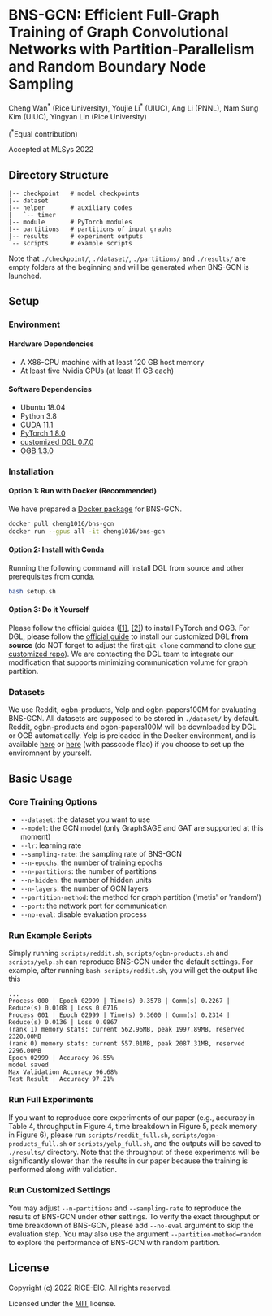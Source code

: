 # BNS-GCN: Efficient Full-Graph Training of Graph Convolutional Networks with Partition-Parallelism and Random Boundary Node Sampling

Cheng Wan<sup>\*</sup> (Rice University), Youjie Li<sup>\*</sup> (UIUC), Ang Li (PNNL), Nam Sung Kim (UIUC), Yingyan Lin (Rice University)

(<sup>\*</sup>Equal contribution)

Accepted at MLSys 2022



## Directory Structure

```
|-- checkpoint   # model checkpoints
|-- dataset
|-- helper       # auxiliary codes
|   `-- timer
|-- module       # PyTorch modules
|-- partitions   # partitions of input graphs
|-- results      # experiment outputs
`-- scripts      # example scripts
```

Note that `./checkpoint/`, `./dataset/`, `./partitions/` and `./results/` are empty folders at the beginning and will be generated when BNS-GCN is launched.

## Setup

### Environment

#### Hardware Dependencies

- A X86-CPU machine with at least 120 GB host memory 
- At least five Nvidia GPUs (at least 11 GB each)

#### Software Dependencies

- Ubuntu 18.04
- Python 3.8
- CUDA 11.1
- [PyTorch 1.8.0](https://github.com/pytorch/pytorch)
- [customized DGL 0.7.0](https://github.com/chwan-rice/dgl)
- [OGB 1.3.0](https://ogb.stanford.edu/docs/home/)

### Installation

#### Option 1: Run with Docker (Recommended)

We have prepared a [Docker package](https://hub.docker.com/r/cheng1016/bns-gcn) for BNS-GCN.

```bash
docker pull cheng1016/bns-gcn
docker run --gpus all -it cheng1016/bns-gcn
```

#### Option 2: Install with Conda

Running the following command will install DGL from source and other prerequisites from conda.

```bash
bash setup.sh
```

#### Option 3: Do it Yourself

Please follow the official guides ([[1]](https://github.com/pytorch/pytorch), [[2]](https://ogb.stanford.edu/docs/home/)) to install PyTorch and OGB. For DGL, please follow the [official guide](https://docs.dgl.ai/install/index.html#install-from-source) to install our customized DGL **from source** (do NOT forget to adjust the first `git clone` command to clone [our customized repo](https://github.com/chwan-rice/dgl)).  We are contacting the DGL team to integrate our modification that supports minimizing communication volume for graph partition.

### Datasets

We use Reddit, ogbn-products, Yelp and ogbn-papers100M for evaluating BNS-GCN. All datasets are supposed to be stored in `./dataset/` by default. Reddit, ogbn-products and ogbn-papers100M will be downloaded by DGL or OGB automatically. Yelp is preloaded in the Docker environment, and is available [here](https://drive.google.com/open?id=1zycmmDES39zVlbVCYs88JTJ1Wm5FbfLz) or [here](https://pan.baidu.com/s/1SOb0SiSAXavwAcNqkttwcg) (with passcode f1ao) if you choose to set up the enviromnent by yourself. 



## Basic Usage

### Core Training Options

- `--dataset`: the dataset you want to use
- `--model`: the GCN model (only GraphSAGE and GAT are supported at this moment)
- `--lr`: learning rate
- `--sampling-rate`: the sampling rate of BNS-GCN
- `--n-epochs`: the number of training epochs
- `--n-partitions`: the number of partitions
- `--n-hidden`: the number of hidden units
- `--n-layers`: the number of GCN layers
- `--partition-method`: the method for graph partition ('metis' or 'random')
- `--port`: the network port for communication
- `--no-eval`: disable evaluation process

### Run Example Scripts

Simply running `scripts/reddit.sh`, `scripts/ogbn-products.sh` and `scripts/yelp.sh` can reproduce BNS-GCN under the default settings. For example, after running `bash scripts/reddit.sh`, you will get the output like this

```
...
Process 000 | Epoch 02999 | Time(s) 0.3578 | Comm(s) 0.2267 | Reduce(s) 0.0108 | Loss 0.0716
Process 001 | Epoch 02999 | Time(s) 0.3600 | Comm(s) 0.2314 | Reduce(s) 0.0136 | Loss 0.0867
(rank 1) memory stats: current 562.96MB, peak 1997.89MB, reserved 2320.00MB
(rank 0) memory stats: current 557.01MB, peak 2087.31MB, reserved 2296.00MB
Epoch 02999 | Accuracy 96.55%
model saved
Max Validation Accuracy 96.68%
Test Result | Accuracy 97.21%
```

### Run Full Experiments

If you want to reproduce core experiments of our paper (e.g., accuracy in Table 4, throughput in Figure 4, time breakdown in Figure 5, peak memory in Figure 6), please run `scripts/reddit_full.sh`,  `scripts/ogbn-products_full.sh` or  `scripts/yelp_full.sh`, and the outputs will be saved to `./results/` directory. Note that the throughput of these experiments will be significantly slower than the results in our paper because the training is performed along with validation.

### Run Customized Settings

You may adjust `--n-partitions` and `--sampling-rate` to reproduce the results of BNS-GCN under other settings. To verify the exact throughput or time breakdown of BNS-GCN, please add `--no-eval` argument to skip the evaluation step. You may also use the argument `--partition-method=random` to explore the performance of BNS-GCN with random partition.



## License

Copyright (c) 2022 RICE-EIC. All rights reserved.

Licensed under the [MIT](https://github.com/RICE-EIC/BNS-GCN/blob/master/LICENSE) license.
